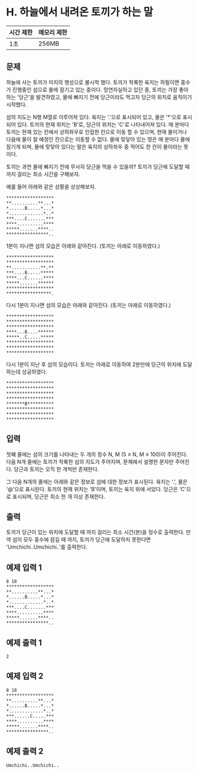 # H. 하늘에서 내려온 토끼가 하는 말

| 시간 제한 | 메모리 제한 |
| --- | --- |
| 1초 | 256MB |

## 문제

하늘에 사는 토끼가 미지의 행성으로 불시착 했다.
토끼가 착륙한 육지는 하필이면 홍수가 진행중인 섬으로 물에 잠기고 있는 중이다. 
망연자실하고 있던 중, 토끼는 가장 좋아하는 '당근'을 발견하였고, 물에 빠지기 전에 당근이라도 먹고자 당근의 위치로 움직이기 시작했다.

섬의 지도는 N행 M열로 이루어져 있다. 육지는 '.'으로 표시되어 있고, 물은 '*'으로 표시되어 있다. 토끼의 현재 위치는 'B'로, 당근의 위치는 'C'로 나타내어져 있다. 매 분마다 토끼는 현재 있는 칸에서 상하좌우로 인접한 칸으로 이동 할 수 있으며, 현재 물이거나 다음에 물이 찰 예정인 칸으로는 이동할 수 없다.
물에 맞닿아 있는 땅은 매 분마다 물에 잠기게 되며, 물에 맞닿아 있다는 말은 육지의 상하좌우 중 적어도 한 칸이 물이라는 뜻이다.

토끼는 과연 물에 빠지기 전에 무사히 당근을 먹을 수 있을까? 토끼가 당근에 도달할 때 까지 걸리는 최소 시간을 구해보자.

예를 들어 아래와 같은 상황을 상상해보자.

```
******************
**..........**...*
*......B.....*...*
*.............*..*
***....C.......***
****..........****
*****.......****..
****************..
```

1분이 지나면 섬의 모습은 아래와 같아진다. 
(토끼는 아래로 이동하였다.)

```
******************
******************
**...........**.**
***....B.....*****
****...C......****
*****.......******
******************
*****************.
```

다시 1분이 지나면 섬의 모습은 아래와 같아진다.
(토끼는 아래로 이동하였다.)

```
******************
******************
******************
****...B....******
*****..C.....*****
******************
******************
******************
```

다시 1분이 지난 후 섬의 모습이다.
토끼는 아래로 이동하여 2분만에 당근의 위치에 도달하는데 성공하였다. 

```
******************
******************
******************
******************
*******B**********
******************
******************
******************
```

## 입력

첫째 줄에는 섬의 크기를 나타내는 두 개의 정수 N, M (5 ≤ N, M ≤ 100)이 주어진다. 
다음 N개 줄에는 토끼가 착륙한 섬의 지도가 주어지며, 문제에서 설명한 문자만 주어진다. 당근과 토끼는 오직 한 개씩만 존재한다.

그 다음 N개의 줄에는 아래와 같은 정보로 섬에 대한 정보가 표시된다. 
육지는 '.', 물은 '@'으로 표시된다. 토끼의 현재 위치는 'B'이며, 토끼는 육지 위에 서있다.
당근은 'C'으로 표시되며, 당근은 최소 한 개 이상 존재한다.

## 출력
토끼가 당근이 있는 위치에 도달할 때 까지 걸리는 최소 시간(분)을 정수로 출력한다.
만약 섬이 모두 홍수에 잠길 때 까지, 토끼가 당근에 도달하지 못한다면 'Umchichi..Umchichi..'를 출력한다.


## 예제 입력 1

```
8 18
******************
**..........**...*
*......B.....*...*
*.............*..*
***....C.......***
****..........****
*****.......****..
****************..
```

## 예제 출력 1

```
2
```

## 예제 입력 2

```
8 18
******************
**..........**...*
*......B.....*...*
*.............*..*
***......C.....***
****..........****
*****.......****..
****************..
```

## 예제 출력 2

```
Umchichi..Umchichi..
```
